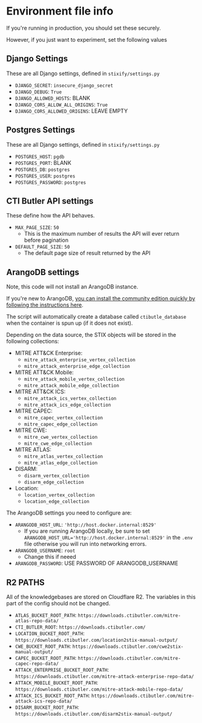 # Environment file info

If you're running in production, you should set these securely.

However, if you just want to experiment, set the following values

## Django Settings

These are all Django settings, defined in `stixify/settings.py`

* `DJANGO_SECRET`: `insecure_django_secret`
* `DJANGO_DEBUG`: `True`
* `DJANGO_ALLOWED_HOSTS`: BLANK
* `DJANGO_CORS_ALLOW_ALL_ORIGINS`: `True`
* `DJANGO_CORS_ALLOWED_ORIGINS`: LEAVE EMPTY

## Postgres Settings

These are all Django settings, defined in `stixify/settings.py`

* `POSTGRES_HOST`: `pgdb`
* `POSTGRES_PORT`: BLANK
* `POSTGRES_DB`: `postgres`
* `POSTGRES_USER`: `postgres`
* `POSTGRES_PASSWORD`: `postgres`

## CTI Butler API settings

These define how the API behaves.

* `MAX_PAGE_SIZE`: `50`
	* This is the maximum number of results the API will ever return before pagination
* `DEFAULT_PAGE_SIZE`: `50`
	* The default page size of result returned by the API

## ArangoDB settings

Note, this code will not install an ArangoDB instance.

If you're new to ArangoDB, [you can install the community edition quickly by following the instructions here](https://arangodb.com/community-server/).

The script will automatically create a database called `ctibutle_database` when the container is spun up (if it does not exist).

Depending on the data source, the STIX objects will be stored in the following collections:


* MITRE ATT&CK Enterprise:
	* `mitre_attack_enterprise_vertex_collection`
	* `mitre_attack_enterprise_edge_collection`
* MITRE ATT&CK Mobile: 
	* `mitre_attack_mobile_vertex_collection`
	* `mitre_attack_mobile_edge_collection`
* MITRE ATT&CK ICS:
	* `mitre_attack_ics_vertex_collection`
	* `mitre_attack_ics_edge_collection`
* MITRE CAPEC:
	* `mitre_capec_vertex_collection`
	* `mitre_capec_edge_collection`
* MITRE CWE: 
	* `mitre_cwe_vertex_collection`
	* `mitre_cwe_edge_collection`
* MITRE ATLAS: 
	* `mitre_atlas_vertex_collection`
	* `mitre_atlas_edge_collection`
* DISARM: 
	* `disarm_vertex_collection`
	* `disarm_edge_collection`
* Location: 
	* `location_vertex_collection`
	* `location_edge_collection`

The ArangoDB settings you need to configure are:

* `ARANGODB_HOST_URL`: `'http://host.docker.internal:8529'`
	* If you are running ArangoDB locally, be sure to set `ARANGODB_HOST_URL='http://host.docker.internal:8529'` in the `.env` file otherwise you will run into networking errors.
* `ARANGODB_USERNAME`: `root`
	* Change this if neeed
* `ARANGODB_PASSWORD`: USE PASSWORD OF ARANGODB_USERNAME


## R2 PATHS

All of the knowledgebases are stored on Cloudflare R2. The variables in this part of the config should not be changed.

* `ATLAS_BUCKET_ROOT_PATH`: `https://downloads.ctibutler.com/mitre-atlas-repo-data/`
* `CTI_BUTLER_ROOT`: `https://downloads.ctibutler.com/`
* `LOCATION_BUCKET_ROOT_PATH`: `https://downloads.ctibutler.com/location2stix-manual-output/`
* `CWE_BUCKET_ROOT_PATH`: `https://downloads.ctibutler.com/cwe2stix-manual-output/`
* `CAPEC_BUCKET_ROOT_PATH`: `https://downloads.ctibutler.com/mitre-capec-repo-data/`
* `ATTACK_ENTERPRISE_BUCKET_ROOT_PATH`: `https://downloads.ctibutler.com/mitre-attack-enterprise-repo-data/`
* `ATTACK_MOBILE_BUCKET_ROOT_PATH`: `https://downloads.ctibutler.com/mitre-attack-mobile-repo-data/`
* `ATTACK_ICS_BUCKET_ROOT_PATH`: `https://downloads.ctibutler.com/mitre-attack-ics-repo-data/`
* `DISARM_BUCKET_ROOT_PATH`: `https://downloads.ctibutler.com/disarm2stix-manual-output/`